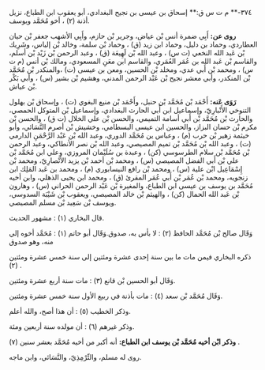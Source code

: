 ٣٧٤-** م ت س ق:** إسحاق بن عيسى بن نجيح البغدادي، أبو يعقوب ابن الطباع، نزيل أذنة (٢) ، أخو مُحَمَّد ويوسف.

**روى عن:** أَبِي ضمرة أنس بْن عياض، وجرير بْن حازم، وأَبِي الأشهب جعفر بْن حيان العطاردي، وحماد بن دليل، وحماد ابن زيد (ق) ، وحماد بْن سلمة، وخالد بْن إلياس، وشَرِيك بْن عَبد الله النخعي (ت س) ، وعبد الله بْن لَهِيعَة (ق) ، وعبد الرحمن بْن زَيْد بْن أسلم، والقاسم بْن عَبد الله بن عُمَر العُمَري، والقاسم ابن معَنِ المسعودي، ومالك بْن أنس (م ت س) ، ومحمد بْن أَبي عدي، ومخلد بْن الحسين، ومعن بن عيسى (ت) ،والمنكدر بْن مُحَمَّد بْن المنكدر، وأبي معشر نجيح بْن عَبْد الرحمن المدني، وهشيم بْن بشير (س) ، وأبي بَكْر بْن عياش.

**رَوَى عَنه:** أَحْمَد بْن مُحَمَّد بْن حنبل، وأَحْمَد بْن منيع البغوي (ت) ، وإسحاق بْن بهلول التنوخي الأَنْبارِيّ، وإسماعيل ابن أَبي الحارث البغدادي، وإسماعيل بْن المتوكل الحمصي، والحارث بْن مُحَمَّد بْن أَبي أسامة التميمي، والحسن بْن علي الخلال (ت ق) ، والحسن بْن مكرم بْن حسان البزاز، والحسين ابن عيسى البسطامي، وخشيش بْن أصرم النَّسَائي، وأبو خيثمة زهير بْن حرب (م) ، وعباس ين مُحَمَّد الدوري، وعبد الله بْن عَبْد الرَّحْمَنِ الدارمي (ت) ، وعبد الله بْن مُحَمَّد بْن تميم المصيصي، وعبد الله بْن نصر الأنطاكي، وعبد الرحمن بْن مُحَمَّد بْن سلام الطرسوسي (كن) ، وعبدة بن سُلَيْمان المروزي، وعلي ابن مُحَمَّد بْن علي بْن أَبي الفضل المصيصي (س) ، ومحمد بْن أحمد بْن يزيد الأَنْصارِيّ، ومحمد بْن إِسْمَاعِيل ابْن علية (س) ، ومحمد بْن رافع النيسابوري (م) ، ومحمد بن عَبد المَلِك ابن زنجويه، ومحمد بْن عُمَر بْن أَبي عُمَر المقرئ (ق) ، ومحمد ابن يحيى الذهلي، وابن أخيه مُحَمَّد بن يوسف بن عيسى ابن الطباع، والمغيرة بْن عَبْد الرحمن الحراني (س) ، وهارون بْن عَبد الله الحمال (كن) ، والهيثم بْن خالد المصيصي، ويعقوب بْن شَيْبَة السدوسي، ويوسف بْن سَعِيد بْن مسلم المصيصي.

قال البخاري (١) : مشهور الحديث.

وَقَال صالح بْن مُحَمَّد الحافظ (٢) : لا بأس به، صدوق.وَقَال أبو حاتم (١) : مُحَمَّد أخوه إلي منه، وهو صدوق

ذكره البخاري فيمن مات ما بين سنة إحدى عشرة ومئتين إلى سنة خمس عشرة ومئتين (٢) .

وَقَال أبو الحسين بْن قانع (٣) : مات سنة أربع عشرة ومئتين.

وَقَال مُحَمَّد بْن سعد (٤) : مات بأذنة في ربيع الأول سنة خمس عشرة ومئتين.

وذكر الخطيب (٥) : أن هذا أصح، والله أعلم.

وذكر غيرهم (٦) : أن مولده سنة أربعين ومئة.

**وذكر ابْن أخيه مُحَمَّد بْن يوسف ابن الطباع:** أنه أكبر من أخيه مُحَمَّد بعشر سنين (٧) .

روى له مسلم، والتِّرْمِذِيّ، والنَّسَائي، وابن ماجه.